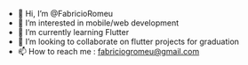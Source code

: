 - 👋 Hi, I’m @FabricioRomeu
- 👀 I’m interested in mobile/web development 
- 🌱 I’m currently learning Flutter
- 💞️ I’m looking to collaborate on flutter projects for graduation
- 📫 How to reach me : fabriciogromeu@gmail.com

<!---
FabricioRomeu/FabricioRomeu is a ✨ special ✨ repository because its `README.md` (this file) appears on your GitHub profile.
You can click the Preview link to take a look at your changes.
--->

